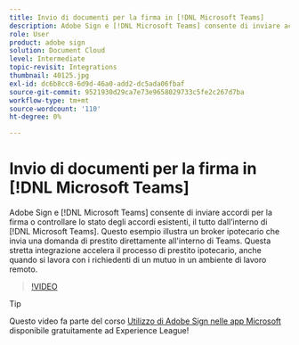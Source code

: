 ```yaml
---
title: Invio di documenti per la firma in [!DNL Microsoft Teams]
description: Adobe Sign e [!DNL Microsoft Teams] consente di inviare accordi per la firma o controllare lo stato degli accordi esistenti, il tutto dall’interno di [!DNL Microsoft Teams]
role: User
product: adobe sign
solution: Document Cloud
level: Intermediate
topic-revisit: Integrations
thumbnail: 40125.jpg
exl-id: dc6b8cc8-6d9d-46a0-add2-dc5ada06fbaf
source-git-commit: 9521930d29ca7e73e9658029733c5fe2c267d7ba
workflow-type: tm+mt
source-wordcount: '110'
ht-degree: 0%

---
```


# Invio di documenti per la firma in [!DNL Microsoft Teams]

Adobe Sign e [!DNL Microsoft Teams] consente di inviare accordi per la firma o controllare lo stato degli accordi esistenti, il tutto dall’interno di [!DNL Microsoft Teams]. Questo esempio illustra un broker ipotecario che invia una domanda di prestito direttamente all&#39;interno di Teams. Questa stretta integrazione accelera il processo di prestito ipotecario, anche quando si lavora con i richiedenti di un mutuo in un ambiente di lavoro remoto.

>[!VIDEO](https://video.tv.adobe.com/v/40125?hidetitle=true)

>[!TIP]
>
>Questo video fa parte del corso [Utilizzo di Adobe Sign nelle app Microsoft](https://experienceleague.adobe.com/?recommended=Sign-U-1-2020.2) disponibile gratuitamente ad Experience League!
